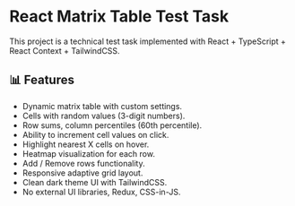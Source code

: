 # React Matrix Table Test Task

This project is a technical test task implemented with React + TypeScript + React Context + TailwindCSS.

## 📊 Features

- Dynamic matrix table with custom settings.
- Cells with random values (3-digit numbers).
- Row sums, column percentiles (60th percentile).
- Ability to increment cell values on click.
- Highlight nearest X cells on hover.
- Heatmap visualization for each row.
- Add / Remove rows functionality.
- Responsive adaptive grid layout.
- Clean dark theme UI with TailwindCSS.
- No external UI libraries, Redux, CSS-in-JS.

